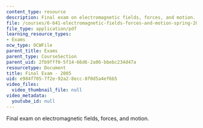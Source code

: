 ```yaml
---
content_type: resource
description: Final exam on electromagnetic fields, forces, and motion.
file: /courses/6-641-electromagnetic-fields-forces-and-motion-spring-2005/e984f7057f2e92a28ecc8f0d5a4ef6b5_finalsp05.pdf
file_type: application/pdf
learning_resource_types:
- Exams
ocw_type: OCWFile
parent_title: Exams
parent_type: CourseSection
parent_uid: 2fb9fff0-5f14-66d6-2a06-bbebc234d47a
resourcetype: Document
title: Final Exam - 2005
uid: e984f705-7f2e-92a2-8ecc-8f0d5a4ef6b5
video_files:
  video_thumbnail_file: null
video_metadata:
  youtube_id: null
---
```

Final exam on electromagnetic fields, forces, and motion.

